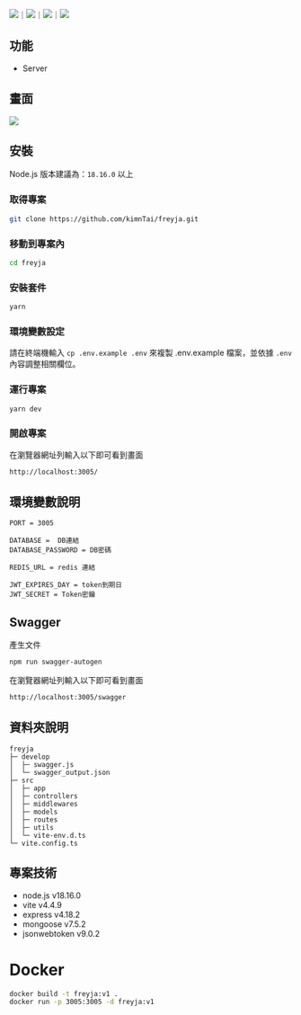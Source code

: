 <!-- 底下標籤來源參考寫法可至：https://github.com/Envoy-VC/awesome-badges#github-stats -->

![](https://img.shields.io/github/stars/kimnTai/freyja.svg)｜![](https://img.shields.io/github/forks/kimnTai/freyja.svg)｜![](https://img.shields.io/github/issues-pr/kimnTai/freyja.svg)｜![](https://img.shields.io/github/issues/kimnTai/freyja.svg)

## 功能

-   Server

## 畫面

![](https://hackmd.io/_uploads/SyIIokIw2.png)

## 安裝

Node.js 版本建議為：`18.16.0` 以上

### 取得專案

```bash
git clone https://github.com/kimnTai/freyja.git
```

### 移動到專案內

```bash
cd freyja
```

### 安裝套件

```bash
yarn
```

### 環境變數設定

請在終端機輸入 `cp .env.example .env` 來複製 .env.example 檔案，並依據 `.env` 內容調整相關欄位。

### 運行專案

```bash
yarn dev
```

### 開啟專案

在瀏覽器網址列輸入以下即可看到畫面

```bash
http://localhost:3005/
```

## 環境變數說明

```env
PORT = 3005

DATABASE =  DB連結
DATABASE_PASSWORD = DB密碼

REDIS_URL = redis 連結

JWT_EXPIRES_DAY = token到期日
JWT_SECRET = Token密鑰
```

## Swagger

產生文件

```bash
npm run swagger-autogen
```

在瀏覽器網址列輸入以下即可看到畫面

```bash
http://localhost:3005/swagger
```

## 資料夾說明

```
freyja
├─ develop
│  ├─ swagger.js
│  └─ swagger_output.json
├─ src
│  ├─ app
│  ├─ controllers
│  ├─ middlewares
│  ├─ models
│  ├─ routes
│  ├─ utils
│  └─ vite-env.d.ts
└─ vite.config.ts
```

## 專案技術

-   node.js v18.16.0
-   vite v4.4.9
-   express v4.18.2
-   mongoose v7.5.2
-   jsonwebtoken v9.0.2

# Docker

```bash
docker build -t freyja:v1 .
docker run -p 3005:3005 -d freyja:v1
```
